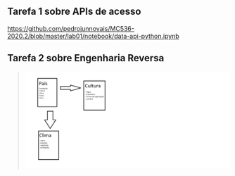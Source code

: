 ## Tarefa 1 sobre APIs de acesso

https://github.com/pedrojunnovais/MC536-2020.2/blob/master/lab01/notebook/data-api-python.ipynb

## Tarefa 2 sobre Engenharia Reversa
> ![Diagrama de Orquestração](images/diagrama-livre.png)
